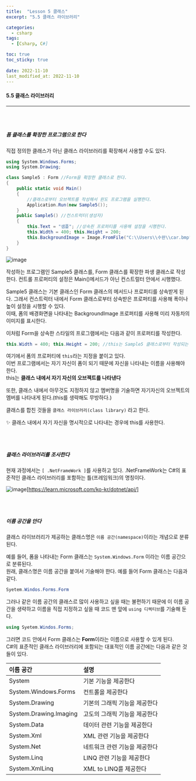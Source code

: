 ```yaml
---
title:  "Lesson 5 클래스"
excerpt: "5.5 클래스 라이브러리"

categories:
  - csharp
tags:
  - [Csharp, C#]

toc: true
toc_sticky: true
 
date: 2022-11-10
last_modified_at: 2022-11-10
---
```


#### 5.5 클래스 라이브러리  
---
<br>
<br>

##### 폼 클래스를 확장한 프로그램으로 한다  

직접 정의한 클래스가 아닌 클래스 라이브러리를 확장해서 사용할 수도 있다.  

```cs
using System.Windows.Forms;
using System.Drawing;

class Sample5 : Form //Form을 확장한 클래스로 한다.
{
    public static void Main()
    {
        //클래스로부터 오브젝트를 작성해서 윈도 프로그램을 실행한다.
        Application.Run(new Sample5());
    }
    public Sample5() //컨스트럭터(생성자)
    {
        this.Text = "샘플"; //상속죈 프로퍼티를 사용해 설정을 시행한다.
        this.Width = 400; this.Height = 200;
        this.BackgroundImage = Image.FromFile("C:\\Users\\수완\\car.bmp");
    }
}
```

![image](https://user-images.githubusercontent.com/106606698/200963007-7da45a4f-1aff-4168-8868-8e54122a7d90.png)

작성하는 프로그램인 Sample5 클래스를, Form 클래스를 확장한 파생 클래스로 작성한다. 컨트롤 프로퍼티의 설정은 Main()메서드가 아닌 컨스트럴터 안에서 시행했다.  

Sample5 클래스는 기본 클래스인 Form 클래스의 메서드나 프로퍼티를 상속받게 된다. 그래서 컨스트럭터 내에서 Form 클래스로부터 상속받은 프로퍼티를 사용해 폭이나 높이 설정을 시행할 수 있다.  
이때, 폼의 배경화면을 나타내는 BackgroundImage 프로퍼티를 사용해 미리 자동차의 이미지를 표시한다.  

이처럼 Form을 상속한 스타일의 프로그램에서는 다음과 같이 프로퍼티를 작성한다.  

```cs
this.Width = 400; this.Height = 200; //this는 Sample5 클래스로부터 작성되는 오브젝트를 나타낸다.  
```

여기에서 폼의 프로퍼티에 `this`라는 지정을 붙이고 있다.  
이번 프로그램에서는 자기 자신이 폼이 되기 때문에 자신을 나타내는 이름을 사용해야 한다.  
this는 **클래스 내에서 자기 자신의 오브젝트를 나타낸다**  

또한, 클래스 내에서 아무것도 지정하지 않고 멤버명을 기술하면 자기자신의 오브젝트의 멤버를 나타내게 된다.(this를 생략해도 무방하다.)  

클래스를 합친 것들을 `클래스 라이브러리(class library)` 라고 한다.  

✨ 클래스 내에서 자기 자신을 명시적으로 나타내는 경우에 this를 사용한다.  

<br>
<br>

##### 클래스 라이브러리를 조사한다    

현재 과정에서는 `[ .NetFrameWork ]`를 사용하고 있다. .NetFrameWork는 C#의 표준적인 클래스 라이브러리를 포함하는 틀(프레임워크)의 명칭이다. 

![image](https://user-images.githubusercontent.com/106606698/200964711-8eb6002f-e3cf-4811-b210-00576b90a828.png)[https://learn.microsoft.com/ko-kr/dotnet/api/]

<br>
<br>

##### 이름 공간을 안다  

클래스 라이브러리가 제공하는 클래스명은 `이름 공간(namespace)`이라는 개념으로 분류된다.  

예를 들어, 폼을 나타내는 Form 클래스는 `System.Windows.Form` 이라는 이름 공간으로 분류된다.  
원래, 클래스명은 이름 공간을 붙여서 기술해야 한다. 예를 들어 Form 클래스는 다음과 같다.  

```cs
Syetem.Windos.Forms.Form
```

그러나 같은 이름 공간의 클래스르 많이 사용하고 싶을 때는 불편하기 때문에 이 이름 공간을 생략하고 이름을 직접 지정하고 싶을 때 코드 맨 앞에 `using 디렉티브`를 기술해 둔다.  

```cs
using Syetem.Windos.Forms;
```

그러면 코드 안에서 Form 클래스는 **Form**이라는 이름으로 사용할 수 있게 된다.  
C#의 표준적인 클래스 라이브러리에 포함되는 대표적인 이름 공간에는 다음과 같은 것들이 있다.  

| 이름 공간 | 설명 |    
|:---|:---|   
|System |기본 기능을 제공한다 |  
|System.Windows.Forms |컨트롤을 제공한다 |  
|System.Drawing |기본의 그래픽 기능을 제공한다 |  
|System.Drawing.Imaging |고도의 그래픽 기능을 제공한다 |  
|System.Data |데이터 관련 기능을 제공한다 |  
|System.Xml |XML 관련 기능을 제공한다 |  
|System.Net |네트워크 관련 기능을 제공한다 |  
|System.Linq |LINQ 관련 기능을 제공한다 |  
|System.XmlLinq |XML to LINQ를 제공한다 |    